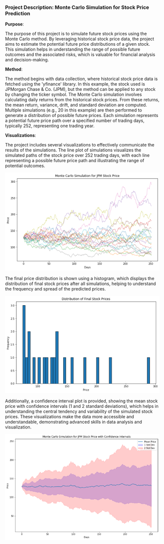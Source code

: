 ### Project Description: Monte Carlo Simulation for Stock Price Prediction

**Purpose**:

The purpose of this project is to simulate future stock prices using the Monte Carlo method. By leveraging historical stock price data, the project aims to estimate the potential future price distributions of a given stock. This simulation helps in understanding the range of possible future outcomes and the associated risks, which is valuable for financial analysis and decision-making.

**Method**:

The method begins with data collection, where historical stock price data is fetched using the 'yfinance' library. In this example, the stock used is JPMorgan Chase & Co. (JPM), but the method can be applied to any stock by changing the ticker symbol. The Monte Carlo simulation involves calculating daily returns from the historical stock prices. From these returns, the mean return, variance, drift, and standard deviation are computed. Multiple simulations (e.g., 20 in this example) are then performed to generate a distribution of possible future prices. Each simulation represents a potential future price path over a specified number of trading days, typically 252, representing one trading year.

**Visualizations**:

The project includes several visualizations to effectively communicate the results of the simulations. The line plot of simulations visualizes the simulated paths of the stock price over 252 trading days, with each line representing a possible future price path and illustrating the range of potential outcomes.

![github](https://github.com/pavelkimldn/monte_carlo_stock_price/blob/main/image%201.png)

The final price distribution is shown using a histogram, which displays the distribution of final stock prices after all simulations, helping to understand the frequency and spread of the predicted prices. 

![github](https://github.com/pavelkimldn/monte_carlo_stock_price/blob/main/image%202.png)

Additionally, a confidence interval plot is provided, showing the mean stock price with confidence intervals (1 and 2 standard deviations), which helps in understanding the central tendency and variability of the simulated stock prices. These visualizations make the data more accessible and understandable, demonstrating advanced skills in data analysis and visualization.

![github](https://github.com/pavelkimldn/monte_carlo_stock_price/blob/main/image%203.png)



